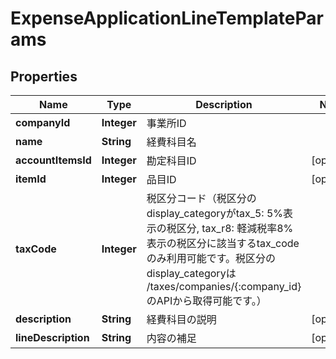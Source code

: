 

# ExpenseApplicationLineTemplateParams

## Properties

Name | Type | Description | Notes
------------ | ------------- | ------------- | -------------
**companyId** | **Integer** | 事業所ID | 
**name** | **String** | 経費科目名 | 
**accountItemsId** | **Integer** | 勘定科目ID |  [optional]
**itemId** | **Integer** | 品目ID |  [optional]
**taxCode** | **Integer** | 税区分コード（税区分のdisplay_categoryがtax_5: 5%表示の税区分, tax_r8: 軽減税率8%表示の税区分に該当するtax_codeのみ利用可能です。税区分のdisplay_categoryは /taxes/companies/{:company_id}のAPIから取得可能です。） | 
**description** | **String** | 経費科目の説明 |  [optional]
**lineDescription** | **String** | 内容の補足 |  [optional]



